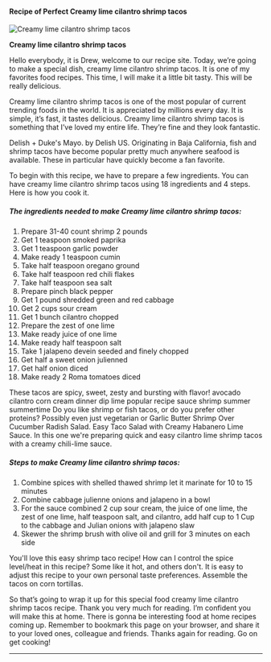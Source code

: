             

#### Recipe of Perfect Creamy lime cilantro shrimp tacos

![Creamy lime cilantro shrimp tacos](https://img-global.cpcdn.com/recipes/5596b413dc040549/751x532cq70/creamy-lime-cilantro-shrimp-tacos-recipe-main-photo.jpg)

**Creamy lime cilantro shrimp tacos**

Hello everybody, it is Drew, welcome to our recipe site. Today, we’re going to make a special dish, creamy lime cilantro shrimp tacos. It is one of my favorites food recipes. This time, I will make it a little bit tasty. This will be really delicious.

Creamy lime cilantro shrimp tacos is one of the most popular of current trending foods in the world. It is appreciated by millions every day. It is simple, it’s fast, it tastes delicious. Creamy lime cilantro shrimp tacos is something that I’ve loved my entire life. They’re fine and they look fantastic.

Delish + Duke's Mayo. by Delish US. Originating in Baja California, fish and shrimp tacos have become popular pretty much anywhere seafood is available. These in particular have quickly become a fan favorite.

To begin with this recipe, we have to prepare a few ingredients. You can have creamy lime cilantro shrimp tacos using 18 ingredients and 4 steps. Here is how you cook it.

##### The ingredients needed to make Creamy lime cilantro shrimp tacos:

1.  Prepare 31-40 count shrimp 2 pounds
2.  Get 1 teaspoon smoked paprika
3.  Get 1 teaspoon garlic powder
4.  Make ready 1 teaspoon cumin
5.  Take half teaspoon oregano ground
6.  Take half teaspoon red chili flakes
7.  Take half teaspoon sea salt
8.  Prepare pinch black pepper
9.  Get 1 pound shredded green and red cabbage
10.  Get 2 cups sour cream
11.  Get 1 bunch cilantro chopped
12.  Prepare the zest of one lime
13.  Make ready juice of one lime
14.  Make ready half teaspoon salt
15.  Take 1 jalapeno devein seeded and finely chopped
16.  Get half a sweet onion julienned
17.  Get half onion diced
18.  Make ready 2 Roma tomatoes diced

These tacos are spicy, sweet, zesty and bursting with flavor! avocado cilantro corn cream dinner dip lime popular recipe sauce shrimp summer summertime Do you like shrimp or fish tacos, or do you prefer other proteins? Possibly even just vegetarian or Garlic Butter Shrimp Over Cucumber Radish Salad. Easy Taco Salad with Creamy Habanero Lime Sauce. In this one we're preparing quick and easy cilantro lime shrimp tacos with a creamy chili-lime sauce.

##### Steps to make Creamy lime cilantro shrimp tacos:

1.  Combine spices with shelled thawed shrimp let it marinate for 10 to 15 minutes
2.  Combine cabbage julienne onions and jalapeno in a bowl
3.  For the sauce combined 2 cup sour cream, the juice of one lime, the zest of one lime, half teaspoon salt, and cilantro, add half cup to 1 Cup to the cabbage and Julian onions with jalapeno slaw
4.  Skewer the shrimp brush with olive oil and grill for 3 minutes on each side

You'll love this easy shrimp taco recipe! How can I control the spice level/heat in this recipe? Some like it hot, and others don't. It is easy to adjust this recipe to your own personal taste preferences. Assemble the tacos on corn tortillas.

So that’s going to wrap it up for this special food creamy lime cilantro shrimp tacos recipe. Thank you very much for reading. I’m confident you will make this at home. There is gonna be interesting food at home recipes coming up. Remember to bookmark this page on your browser, and share it to your loved ones, colleague and friends. Thanks again for reading. Go on get cooking!

* * *